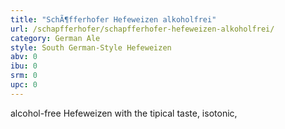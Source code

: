 ```yaml
---
title: "SchÃ¶fferhofer Hefeweizen alkoholfrei"
url: /schapfferhofer/schapfferhofer-hefeweizen-alkoholfrei/
category: German Ale
style: South German-Style Hefeweizen
abv: 0
ibu: 0
srm: 0
upc: 0
---
```

alcohol-free Hefeweizen with the tipical taste, isotonic,
